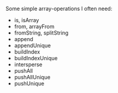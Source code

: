 Some simple array-operations I often need:

- is, isArray
- from, arrayFrom
- fromString, splitString
- append
- appendUnique
- buildIndex
- buildIndexUnique
- intersperse
- pushAll
- pushAllUnique
- pushUnique
